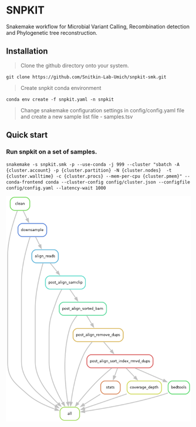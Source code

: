 # SNPKIT

Snakemake workflow for Microbial Variant Calling, Recombination detection and Phylogenetic tree reconstruction.

## Installation

> Clone the github directory onto your system.

```
git clone https://github.com/Snitkin-Lab-Umich/snpkit-smk.git

```
> Create snpkit conda environment

```
conda env create -f snpkit.yaml -n snpkit
```

> Change snakemake configuration settings in config/config.yaml file and create a new sample list file - samples.tsv


## Quick start

### Run snpkit on a set of samples.

```
snakemake -s snpkit.smk -p --use-conda -j 999 --cluster "sbatch -A {cluster.account} -p {cluster.partition} -N {cluster.nodes}  -t {cluster.walltime} -c {cluster.procs} --mem-per-cpu {cluster.pmem}" --conda-frontend conda --cluster-config config/cluster.json --configfile config/config.yaml --latency-wait 1000
```


![Alt text](./snpkit_dag.png)
